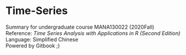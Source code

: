 # Time-Series
Summary for undergraduate course MANA130022 (2020Fall)     
Reference: *Time Series Analysis with Applications in R (Second Edition)*     
Language: Simplified Chinese    
Powered by Gitbook ;)
